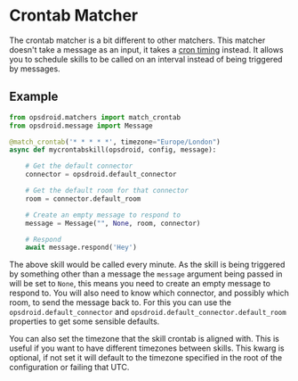 # Crontab Matcher

The crontab matcher is a bit different to other matchers. This matcher doesn't take a message as an input, it takes a [cron timing](https://en.wikipedia.org/wiki/Cron) instead. It allows you to schedule skills to be called on an interval instead of being triggered by messages.

## Example

```python
from opsdroid.matchers import match_crontab
from opsdroid.message import Message

@match_crontab('* * * * *', timezone="Europe/London")
async def mycrontabskill(opsdroid, config, message):

    # Get the default connector
    connector = opsdroid.default_connector

    # Get the default room for that connector
    room = connector.default_room

    # Create an empty message to respond to
    message = Message("", None, room, connector)

    # Respond
    await message.respond('Hey')
```

The above skill would be called every minute. As the skill is being triggered by something other than a message the `message` argument being passed in will be set to `None`, this means you need to create an empty message to respond to. You will also need to know which connector, and possibly which room, to send the message back to. For this you can use the `opsdroid.default_connector` and `opsdroid.default_connector.default_room` properties to get some sensible defaults.

You can also set the timezone that the skill crontab is aligned with. This is useful if you want to have different timezones between skills. This kwarg is optional, if not set it will default to the timezone specified in the root of the configuration or failing that UTC.
